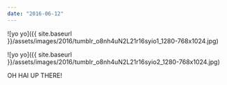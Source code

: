 ```yaml
---
date: "2016-06-12"
---
```


![yo yo]({{ site.baseurl }}/assets/images/2016/tumblr_o8nh4uN2L21r16syio1_1280-768x1024.jpg)

![yo yo]({{ site.baseurl }}/assets/images/2016/tumblr_o8nh4uN2L21r16syio2_1280-768x1024.jpg)

OH HAI UP THERE!
